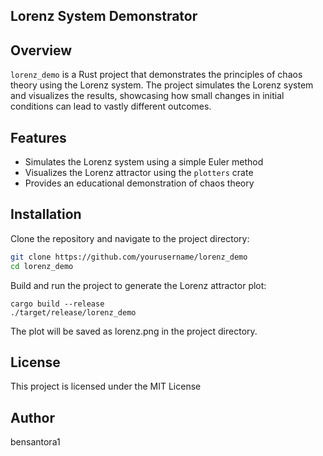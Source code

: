 ## Lorenz System Demonstrator

## Overview
`lorenz_demo` is a Rust project that demonstrates the principles of chaos theory using the Lorenz system. The project simulates the Lorenz system and visualizes the results, showcasing how small changes in initial conditions can lead to vastly different outcomes.

## Features
- Simulates the Lorenz system using a simple Euler method
- Visualizes the Lorenz attractor using the `plotters` crate
- Provides an educational demonstration of chaos theory

## Installation
Clone the repository and navigate to the project directory:
```sh
git clone https://github.com/yourusername/lorenz_demo
cd lorenz_demo
```
Build and run the project to generate the Lorenz attractor plot:
```shell
cargo build --release
./target/release/lorenz_demo
```
The plot will be saved as lorenz.png in the project directory.

## License
This project is licensed under the MIT License

## Author
bensantora1
